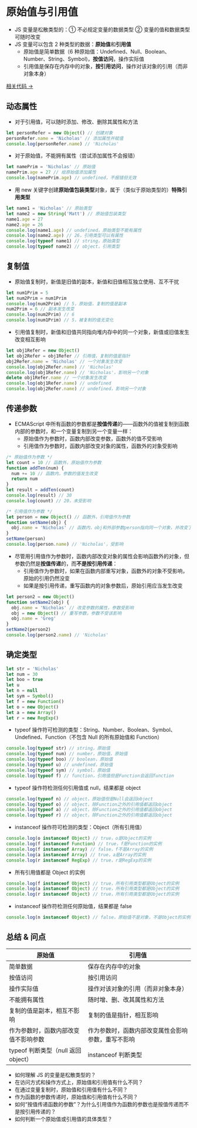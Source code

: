 # 原始值与引用值

- JS 变量是松散类型的：① 不必规定变量的数据类型 ② 变量的值和数据类型可随时改变
- JS 变量可以包含 2 种类型的数据：**原始值**和**引用值**
  - 原始值是简单数据（6 种原始值：Undefined、Null、Boolean、Number、String、Symbol)，**按值访问**，操作实际值
  - 引用值是保存在内存中的对象，**按引用访问**，操作对该对象的引用（而非对象本身）

<a href="https://github.com/simon9124/my_demos/blob/master/javascript%E9%AB%98%E7%BA%A7%E7%A8%8B%E5%BA%8F%E8%AE%BE%E8%AE%A1%EF%BC%88%E7%AC%AC%E5%9B%9B%E7%89%88%EF%BC%89/%E7%AC%AC%E5%9B%9B%E7%AB%A0%20%E5%8F%98%E9%87%8F%E3%80%81%E4%BD%9C%E7%94%A8%E5%9F%9F%E4%B8%8E%E5%86%85%E5%AD%98/4.1.%E5%8E%9F%E5%A7%8B%E5%80%BC%E4%B8%8E%E5%BC%95%E7%94%A8%E5%80%BC.js" target="_blank">相关代码 →</a>

## 动态属性

- 对于引用值，可以随时添加、修改、删除其属性和方法

```js
let personRefer = new Object() // 创建对象
personRefer.name = 'Nicholas' // 添加属性并赋值
console.log(personRefer.name) // 'Nicholas'
```

- 对于原始值，不能拥有属性（尝试添加属性不会报错）

```js
let namePrim = 'Nicholas' // 原始值
namePrim.age = 27 // 给原始值添加属性
console.log(namePrim.age) // undefined，不报错但无效
```

- 用 new 关键字创建**原始值包装类型**对象，属于（类似于原始类型的）**特殊引用类型**

```js
let name1 = 'Nicholas' // 原始类型
let name2 = new String('Matt') // 原始值包装类型
name1.age = 27
name2.age = 26
console.log(name1.age) // undefined，原始类型不能有属性
console.log(name2.age) // 26，引用类型可以有属性
console.log(typeof name1) // string，原始类型
console.log(typeof name2) // object，引用类型
```

## 复制值

- 原始值复制时，新值是旧值的副本，新值和旧值相互独立使用、互不干扰

```js
let num1Prim = 5
let num2Prim = num1Prim
console.log(num2Prim) // 5，原始值，复制的值是副本
num2Prim = 6 // 副本发生改变
console.log(num2Prim) // 6
console.log(num1Prim) // 5，被复制的值无变化
```

- 引用值复制时，新值和旧值共同指向堆内存中的同一个对象，新值或旧值发生改变相互影响

```js
let obj1Refer = new Object()
let obj2Refer = obj1Refer // 引用值，复制的值是指针
obj2Refer.name = 'Nicholas' // 一个对象发生改变
console.log(obj2Refer.name) // 'Nicholas'
console.log(obj1Refer.name) // 'Nicholas'，影响另一个对象
delete obj1Refer.name // 一个对象发生改变
console.log(obj1Refer.name) // undefined
console.log(obj2Refer.name) // undefined，影响另一个对象
```

## 传递参数

- ECMAScript 中所有函数的参数都是**按值传递**的——函数外的值被复制到函数内部的参数时，和一个变量复制到另一个变量一样：
  - 原始值作为参数时，函数内部改变参数，函数外的值不受影响
  - 引用值作为参数时，函数内部改变对象的属性，函数外的对象受影响

```js
/* 原始值作为参数 */
let count = 10 // 函数外，原始值作为参数
function addTen(num) {
  num += 10 // 函数内，参数的值发生改变
  return num
}
let result = addTen(count)
console.log(result) // 30
console.log(count) // 20，未受影响

/* 引用值作为参数 */
let person = new Object() // 函数外，引用值作为参数
function setName(obj) {
  obj.name = 'Nicholas' // 函数内，obj和外部参数person指向同一个对象，并改变了这个对象的属性
}
setName(person)
console.log(person.name) // 'Nicholas'，受影响
```

- 尽管用引用值作为参数时，函数内部改变对象的属性会影响函数外的对象，但参数仍然是**按值传递**的，而**不是按引用传递**：
  - 引用值作为参数时，如果在函数内部重写对象，函数外的对象不受影响，原始的引用仍然没变
  - 如果是按引用传递，重写函数内的对象参数后，原始引用应当发生改变

```js
let person2 = new Object()
function setName2(obj) {
  obj.name = 'Nicholas' // 改变参数的属性，参数受影响
  obj = new Object() // 重写参数，参数不受该影响
  obj.name = 'Greg'
}
setName2(person2)
console.log(person2.name) // 'Nicholas'
```

## 确定类型

```js
let str = 'Nicholas'
let num = 30
let boo = true
let u
let n = null
let sym = Symbol()
let f = new Function()
let o = new Object()
let a = new Array()
let r = new RegExp()
```

- typeof 操作符可检测的类型：String、Number、Boolean、Symbol、Undefined、Function（不包含 Null 的所有原始值和 Function）

```js
console.log(typeof str) // string，原始值
console.log(typeof num) // number，原始值，原始值
console.log(typeof boo) // boolean，原始值
console.log(typeof u) // undefined，原始值
console.log(typeof sym) // symbol，原始值
console.log(typeof f) // function，引用值但是Function会返回function
```

- typeof 操作符检测任何引用值或 null，结果都是 object

```js
console.log(typeof n) // object，原始值但是Null会返回object
console.log(typeof o) // object，除Function之外的引用值都返回object
console.log(typeof a) // object，除Function之外的引用值都返回object
console.log(typeof r) // object，除Function之外的引用值都返回object
```

- instanceof 操作符可检测的类型：Object（所有引用值）

```js
console.log(o instanceof Object) // true，o是Object的实例
console.log(f instanceof Function) // true，f是Function的实例
console.log(f instanceof Array) // false，f不是Array的实例
console.log(a instanceof Array) // true，a是Array的实例
console.log(r instanceof RegExp) // true，r是RegExp的实例
```

- 所有引用值都是 Object 的实例

```js
console.log(f instanceof Object) // true，所有引用类型都是Object的实例
console.log(a instanceof Object) // true，所有引用类型都是Object的实例
console.log(r instanceof Object) // true，所有引用类型都是Object的实例
```

- instanceof 操作符检测任何原始值，结果都是 false

```js
console.log(n instanceof Object) // false，原始值不是对象，不是Object的实例
```

## 总结 & 问点

| 原始值                               | 引用值                                             |
| ------------------------------------ | -------------------------------------------------- |
| 简单数据                             | 保存在内存中的对象                                 |
| 按值访问                             | 按引用访问                                         |
| 操作实际值                           | 操作对该对象的引用（而非对象本身）                 |
| 不能拥有属性                         | 随时增、删、改其属性和方法                         |
| 复制的值是副本，相互不影响           | 复制的值是指针，相互影响                           |
| 作为参数时，函数内部改变值不影响参数 | 作为参数时，函数内部改变属性会影响参数，重写不影响 |
| typeof 判断类型（null 返回 object）  | instanceof 判断类型                                |

- 如何理解 JS 的变量是松散类型的？
- 在访问方式和操作方式上，原始值和引用值有什么不同？
- 在通过变量复制时，原始值和引用值有什么不同？
- 作为函数的参数传递时，原始值和引用值有什么不同？
- 如何“按值传递函数的参数”？为什么引用值作为函数的参数也是按值传递而不是按引用传递的？
- 如何判断一个原始值或引用值的具体类型？
